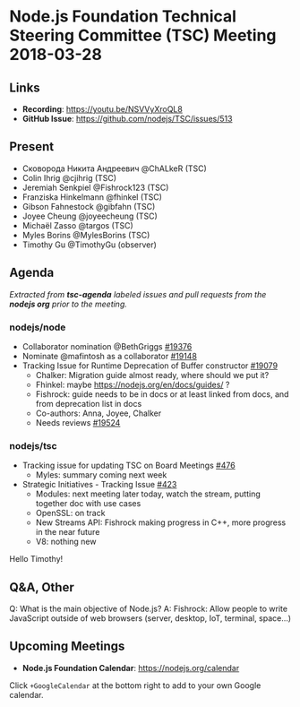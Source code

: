 # Node.js Foundation Technical Steering Committee (TSC) Meeting 2018-03-28

## Links

* **Recording**:  https://youtu.be/NSVVyXroQL8
* **GitHub Issue**: https://github.com/nodejs/TSC/issues/513

## Present

* Сковорода Никита Андреевич @ChALkeR (TSC)
* Colin Ihrig @cjihrig (TSC)
* Jeremiah Senkpiel @Fishrock123 (TSC)
* Franziska Hinkelmann @fhinkel (TSC)
* Gibson Fahnestock @gibfahn (TSC)
* Joyee Cheung @joyeecheung (TSC)
* Michaël Zasso @targos (TSC)
* Myles Borins @MylesBorins (TSC)
* Timothy Gu @TimothyGu (observer)

## Agenda

*Extracted from **tsc-agenda** labeled issues and pull requests from the **nodejs org** prior to the meeting.*

### nodejs/node

* Collaborator nomination @BethGriggs [#19376](https://github.com/nodejs/node/issues/19376)
* Nominate @mafintosh as a collaborator [#19148](https://github.com/nodejs/node/issues/19148)
* Tracking Issue for Runtime Deprecation of Buffer constructor [#19079](https://github.com/nodejs/node/issues/19079)
  * Chalker: Migration guide almost ready, where should we put it?
  * Fhinkel: maybe https://nodejs.org/en/docs/guides/ ?
  * Fishrock: guide needs to be in docs or at least linked from docs, and from deprecation list in docs
  * Co-authors: Anna, Joyee, Chalker
  * Needs reviews [#19524](https://github.com/nodejs/node/pull/19524)

### nodejs/tsc

* Tracking issue for updating TSC on Board Meetings [#476](https://github.com/nodejs/TSC/issues/476)
    * Myles: summary coming next week
* Strategic Initiatives - Tracking Issue [#423](https://github.com/nodejs/TSC/issues/423)
    * Modules: next meeting later today, watch the stream, putting together doc with use cases
    * OpenSSL: on track
    * New Streams API: Fishrock making progress in C++, more progress in the near future
    * V8: nothing new

Hello Timothy!

## Q&A, Other

Q: What is the main objective of Node.js?
A: Fishrock: Allow people to write JavaScript outside of web browsers (server, desktop, IoT, terminal, space…)

## Upcoming Meetings

* **Node.js Foundation Calendar**: https://nodejs.org/calendar

Click `+GoogleCalendar` at the bottom right to add to your own Google calendar.
